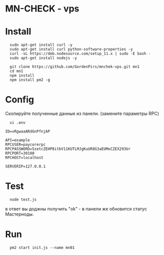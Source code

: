 MN-CHECK - vps
========

# Install
      sudo apt-get install curl -y
      sudo apt-get install curl python-software-properties -y
      curl -sL https://deb.nodesource.com/setup_11.x | sudo -E bash -
      sudo apt-get install nodejs -y

      git clone https://github.com/GordenPirs/mnchek-vps.git mn1
      cd mn1
      npm install
      npm install pm2 -g

# Config
Скопируйте полученные данные из панели. (замените параметры RPC)

      vi .env
```
ID=vRgwaaARdGnPfnjAP

API=example
RPCUSER=paycorerpc
RPCPASSWORD=5zetcZEHP8itbV11KUTLMJgKuUR8G3aEUMoCZEX293Ur
RPCPORT=30100
RPCHOST=localhost

SERVERIP=127.0.0.1
```

# Test
      node test.js

в ответ вы доджны получить "ok" - в панели же обновится статус Мастерноды.


# Run
      pm2 start init.js --name mn01
